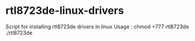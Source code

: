 # rtl8723de-linux-drivers
Script for installing rtl8723de drivers in linux
Usage : 
chmod +777 rtl8723de
./rtl8723de
